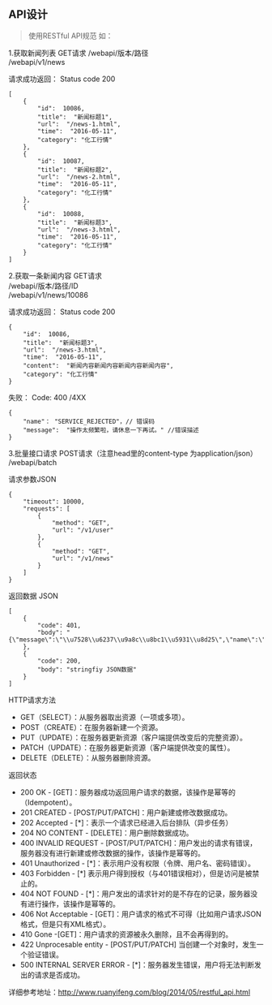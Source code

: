 ## API设计
> 使用RESTful API规范 如：


1.获取新闻列表 GET请求 
/webapi/版本/路径  
/webapi/v1/news  

请求成功返回： 
Status code 200

```
[
	{
		"id":  10086,
		"title":  "新闻标题1",
		"url":  "/news-1.html",
		"time":  "2016-05-11",
		"category": "化工行情"
	},
	{
		"id":  10087,
		"title":  "新闻标题2",
		"url":  "/news-2.html",
		"time":  "2016-05-11",
		"category": "化工行情"
	},
	{
		"id":  10088,
		"title":  "新闻标题3",
		"url":  "/news-3.html",
		"time":  "2016-05-11",
		"category": "化工行情"
	}
]
```

2.获取一条新闻内容 GET请求  
/webapi/版本/路径/ID  
/webapi/v1/news/10086  

请求成功返回： 
Status code 200

```
{
	"id":  10086,
	"title":  "新闻标题3",
	"url":  "/news-3.html",
	"time":  "2016-05-11",
	"content":  "新闻内容新闻内容新闻内容新闻内容",
	"category": "化工行情"
}
```

失败：
Code: 400 /4XX

```
{
	"name"： "SERVICE_REJECTED"，// 错误码
	"message":  "操作太频繁啦，请休息一下再试。" //错误描述
}
```

3.批量接口请求 POST请求（注意head里的content-type 为application/json）
/webapi/batch

请求参数JSON

```
{
    "timeout": 10000, 
    "requests": [
        {
            "method": "GET",
            "url": "/v1/user"
        },
        {
            "method": "GET",
            "url": "/v1/news"
        }
    ]
}
```

返回数据 JSON

```
[
    {
        "code": 401,
        "body": "{\"message\":\"\\u7528\\u6237\\u9a8c\\u8bc1\\u5931\\u8d25\",\"name\":\"HTTP_UNAUTHORIZED\"}"
    },
    {
        "code": 200,
        "body": "stringfiy JSON数据"
    }
]
```


HTTP请求方法  
* GET（SELECT）：从服务器取出资源（一项或多项）。
* POST（CREATE）：在服务器新建一个资源。
* PUT（UPDATE）：在服务器更新资源（客户端提供改变后的完整资源）。
* PATCH（UPDATE）：在服务器更新资源（客户端提供改变的属性）。
* DELETE（DELETE）：从服务器删除资源。

返回状态
* 200 OK - [GET]：服务器成功返回用户请求的数据，该操作是幂等的（Idempotent）。
* 201 CREATED - [POST/PUT/PATCH]：用户新建或修改数据成功。
* 202 Accepted - [*]：表示一个请求已经进入后台排队（异步任务）
* 204 NO CONTENT - [DELETE]：用户删除数据成功。
* 400 INVALID REQUEST - [POST/PUT/PATCH]：用户发出的请求有错误，服务器没有进行新建或修改数据的操作，该操作是幂等的。
* 401 Unauthorized - [*]：表示用户没有权限（令牌、用户名、密码错误）。
* 403 Forbidden - [*] 表示用户得到授权（与401错误相对），但是访问是被禁止的。
* 404 NOT FOUND - [*]：用户发出的请求针对的是不存在的记录，服务器没有进行操作，该操作是幂等的。
* 406 Not Acceptable - [GET]：用户请求的格式不可得（比如用户请求JSON格式，但是只有XML格式）。
* 410 Gone -[GET]：用户请求的资源被永久删除，且不会再得到的。
* 422 Unprocesable entity - [POST/PUT/PATCH] 当创建一个对象时，发生一个验证错误。
* 500 INTERNAL SERVER ERROR - [*]：服务器发生错误，用户将无法判断发出的请求是否成功。


详细参考地址：http://www.ruanyifeng.com/blog/2014/05/restful_api.html
